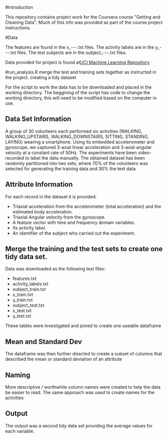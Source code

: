 #Introduction

This repository contains project work for the Coursera course "Getting and Cleaning Data".
Much of this info was provided as part of the course project instructions.

#Data

The features are found in the x_---.txt files. 
The activity labels are in the y_---.txt files. 
The test subjects are in the subject_---.txt files.

Data provided for project is found at[UCI Machine Learning Repository](http://archive.ics.uci.edu/ml/datasets/Human+Activity+Recognition+Using+Smartphones)

#run_analysis.R 
merge the test and training sets together as instructed in the project. creating a tidy dataset

For the script to work the data has to be downloaded and placed in the working directory.
The beggining of the script has code to change the working directory, this will need to be modified based on the 
computer in use.

## Data Set Information
A group of 30 volunteers each  performed six activities (WALKING, WALKING_UPSTAIRS, WALKING_DOWNSTAIRS, SITTING, STANDING, LAYING) wearing a smartphone. Using its embedded accelerometer and gyroscope, we captured 3-axial linear acceleration and 3-axial angular velocity at a constant rate of 50Hz. The experiments have been video-recorded to label the data manually. The obtained dataset has been randomly partitioned into two sets, where 70% of the volunteers was selected for generating the training data and 30% the test data. 

## Attribute Information
For each record in the dataset it is provided: 
- Triaxial acceleration from the accelerometer (total acceleration) and the estimated body acceleration. 
- Triaxial Angular velocity from the gyroscope. 
- A feature vector with time and frequency domain variables. 
- Its activity label. 
- An identifier of the subject who carried out the experiment.

## Merge the training and the test sets to create one tidy data set.
Data was downloaded as the following text files:
- features.txt
- activity_labels.txt
- subject_train.txt
- x_train.txt
- y_train.txt
- subject_test.txt
- x_test.txt
- y_test.txt

These tables were investigated and joined to create one useable dataframe

## Mean and Standard Dev
The dataframe was then further disected to create a subset of columns that described the mean or standard deviation of an attribute

## Naming
More descriptive / worthwhile column names were created to help the data be easier to read.
The same approach was used to create names for the activities

## Output
The output was a second tidy data set providing the average values for each variable.
